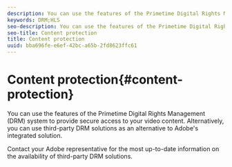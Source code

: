 ```yaml
---
description: You can use the features of the Primetime Digital Rights Management (DRM) system to provide secure access to your video content. Alternatively, you can use third-party DRM solutions as an alternative to Adobe's integrated solution.
keywords: DRM;HLS
seo-description: You can use the features of the Primetime Digital Rights Management (DRM) system to provide secure access to your video content. Alternatively, you can use third-party DRM solutions as an alternative to Adobe's integrated solution.
seo-title: Content protection
title: Content protection
uuid: bba696fe-e6ef-42bc-a65b-2fd8623ffc61
---
```


# Content protection{#content-protection}

You can use the features of the Primetime Digital Rights Management (DRM) system to provide secure access to your video content. Alternatively, you can use third-party DRM solutions as an alternative to Adobe's integrated solution.

Contact your Adobe representative for the most up-to-date information on the availability of third-party DRM solutions. 
